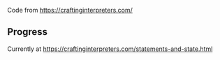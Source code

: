 Code from https://craftinginterpreters.com/


## Progress
Currently at https://craftinginterpreters.com/statements-and-state.html

